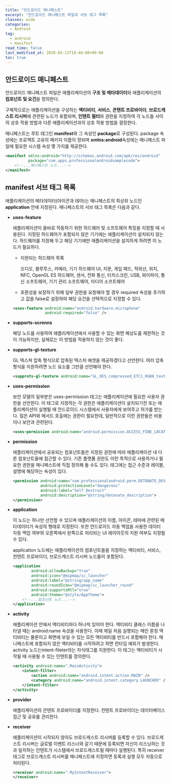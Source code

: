 ```yaml
---
title: "안드로이드 매니페스트"
excerpt: "안드로이드 매니페스트 파일과 서브 태그 목록"
classes: wide
categories: 
  - Android
tag:
  - android
  - manifest
read_time: false
last_modified_at: 2020-03-13T19:48:00+09:00
toc: true
---
```


## 안드로이드 매니페스트

안드로이드 매니페스트 파일은 애플리케이션의 **구조 및 메타데이터**와 애플리케이션의 **컴포넌트 및 요건**을 정의한다.

구체적으로는 애플리케이션을 구성하는 **액티비티**, **서비스**, **콘텐트 프로바이더**, **브로드캐스트 리시버**에 관련된 노드가 포함되며, **인텐트 필터**와 권한을 지정하여 각 노드들 사이의 상호 작용 방법과 다른 애플리케이션과의 상호 작용 방법을 결정한다.

매니페스트는 루트 태그인 **manifest**와 그 속성인 **package**로 구성된다. package 속성에는 프로젝트 고유의 패키지 이름이 정되며 **xmlns:android**속성에는 매니페스트 파일에 필요한 시스템 속성 몇 가지를 제공한다.

```xml
<manifest xmlns:android="http://schemas.android.com/apk/res/android"
          package="com.apps.professionalandroidsamplecode">
    <!--...매니페스트 노드...-->
</manifest>
```



## manifest 서브 태그 목록

애플리케이션의 메타데이터(아이콘과 테마)는 매니페스트의 최상위 노드인 **application** 안에 지정된다.  매니페스트의 서브 태그 목록은 다음과 같다.

- **uses-feature**

  애플리케이션이 올바로 작동하기 위한 하드웨어 및 소프트웨어 특징을 지정할 때 사용된다. 지정된 하드웨어가 포함되지 않은 기기에는 애플리케이션이 설치되지 않는다. 하드웨어를 지정해 두고 해당 기기에만 애플리케이션을 설치하게 하려면 이 노드가 필요하다. 

  - 지원되는 하드웨어 목록

    오디오, 블루투스, 카메라, 기기 하드웨어 UI, 지문, 게임 패드, 적외선, 위치, NFC, OpenGL ES 하드웨어, 센서, 전화 통신, 터치스크린, USB, 와이파이, 통신 소프트웨어, 기기 관리 소프트웨어, 미디어 소프트웨어

  - 호환성을 보장하기 위해 일부 권한을 요청해야 할 경우 required 속성을 추가하고 값을 false로 설정하여 해당 요건을 선택적으로 지정할 수 있다.


  ```xml
  <uses-feature android:name="android.hardware.microphone"
                android:required="false" />
  ```

- **supports-screnns**

  해당 노드를 사용하여 애플리케이션에서 사용할 수 있는 화면 해상도를 제한하는 것이 가능하지만, 실제로는 이 방법을 적용하지 않는 것이 좋다.

- **supports-gl-texture**

  GL 텍스쳐 압축 형식으로 압축된 텍스처 애셋을 제공하겠다고 선언한다. 여러 압축 형식을 지원하려면 노드 요소를 그만큼 선언해야 한다.

  ```xml
  <supprots-gl-texture android:name="GL_OES_compressed_ETC1_RGB8_texture" />
  ```

- **uses-permission**

  보안 모델의 일부분은 uses-permission 태그는 애플리케이션에 필요한 사용자 권한을 선언한다. 이 태그로 지정하는 각 권한은 애플리케이션이 설치되기전 또는 애플리케이션이 실행될 때 안드로이드 시스템에서 사용자에게 보여주고 허가를 받는다. 많은 API와 메서드 호출에는 권한이 필요한데, 일반적으로 이런 권한들은 비용이나 보안과 관련된다.

  ```xml
  <uses-permission android:name="android.permission.ACCESS_FINE_LOCATION" />
  ```

- **permission**

  애플리케이션에서 공유되는 컴포넌트들은 지정된 권한에 따라 애플리케이션 내 다른 컴포넌트들에 접근할 수 있다. 기존 플랫폼 권한도 이런 목적으로 사용하거나 필요한 권한을 매니페스트에 직접 정의해 둘 수도 있다. 태그에는 접근 수준과 레이블, 설명에 해당하는 속성이 있다.

  ```xml
  <permission android:name="com.professionalandroid.perm.DETONATE_DEVICE"
              android:protectionLevel="dangerous"
              android:label="Self Destruct"
              android:description="@string/detonate_description">
  </permission>
  ```

- **application**

  이 노드는 하나만 선언할 수 있으며 애플리케이션의 이름, 아이콘, 테마에 관련된 메타데이터가 속성의 형태로 지정된다. 또한 안드로이드 자동 백업을 사용한 데이터 자동 백업 여부와 오른쪽에서 왼쪽으로 처리되는 UI 레이아웃의 지원 여부도 지정될 수 있다.

  application 노드에는 애플리케이션의 컴포넌트들을 지정하는 액티비티, 서비스, 컨텐트 프로바이더, 브로드캐스트 리시버 노드들이 포함된다.

  ```xml
  <application
          android:allowBackup="true"
          android:icon="@mipmap/ic_launcher"
          android:label="@string/app_name"
          android:roundIcon="@mipmap/ic_launcher_round"
          android:supportsRtl="true"
          android:theme="@style/AppTheme">
      <!--...컴포넌트 노드...-->
  </application>
  ```

- **activity**

  애플리케이션 안에서 액티비티마다 하나씩 있어야 한다. 액티비티 클래스 이름을 나타낼 때는 android:name 속성을 사용한다. 이때 제일 처음 실행되는 메인 론칭 액티비티는 물론이고 화면에 보일 수 있는 모든 액티비티를 반드시 포함해야 한다. 매니페스트에 포함되지 않은 액티비티를 시작하려고 하면 런타임 예외가 발생한다. activity 노드는intent-fileter라는 자식태그를 지원한다. 이 태그는 액티비티가 시작될 때 사용될 수 있는 인텐트를 정의한다.

  ```xml
  <activity android:name=".MainActivity">
      <intent-filter>
          <action android:name="android.intent.action.MAIN" />
          <category android:name="android.intent.category.LAUNCHER" />
      </intent-filter>
  </activity>
  ```

- **provider**

  애플리케이션의 콘텐트 프로바이더를 지정한다. 컨텐트 프로바이더는 데이터베이스 접근 및 공유를 관리한다.

- **receiver**

  애플리케이션이 시작되지 않아도 브로드캐스트 리시버를 등록할 수 있다. 브로드캐스트 리시버는 글로벌 이벤트 리스너와 같기 때문에 등록되면 자신이 리스닝하는 것과 일치하는 인텐트가 시스템에서 브로드캐스트될 때마다 실행된다. 특히 receiver 태그로 브로드캐스트 리시버를 매니페스트에 지정하면 등록과 실행 모두 자동으로 처리된다.

  ```xml
  <receiver android:name=".MyIntentReceiver">
  </receiver>
  ```

  